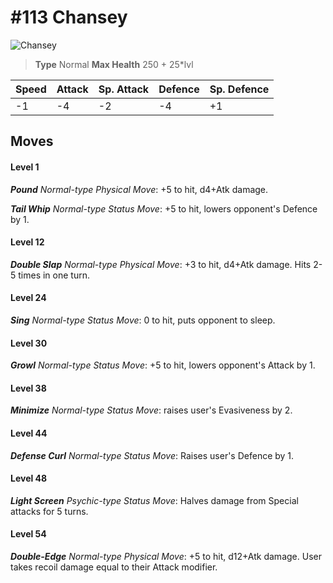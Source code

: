 # #113 Chansey


![Chansey](https://img.pokemondb.net/sprites/home/normal/1x/chansey.png)

> **Type** Normal
> **Max Health** 250 + 25\*lvl

| Speed | Attack | Sp. Attack | Defence | Sp. Defence |
| ----- | ------ | ---------- | ------- | ----------- |
| -1 | -4 | -2 | -4 | +1 |

## Moves
#### Level 1

***Pound** Normal-type Physical Move*: +5 to hit, d4+Atk damage. 

***Tail Whip** Normal-type Status Move*: +5 to hit, lowers opponent's Defence by 1.
#### Level 12

***Double Slap** Normal-type Physical Move*: +3 to hit, d4+Atk damage. Hits 2-5 times in one turn.
#### Level 24

***Sing** Normal-type Status Move*: 0 to hit, puts opponent to sleep.
#### Level 30

***Growl** Normal-type Status Move*: +5 to hit, lowers opponent's Attack by 1.
#### Level 38

***Minimize** Normal-type Status Move*: raises user's Evasiveness by 2.
#### Level 44

***Defense Curl** Normal-type Status Move*: Raises user's Defence by 1.
#### Level 48

***Light Screen** Psychic-type Status Move*: Halves damage from Special attacks for 5 turns.
#### Level 54

***Double-Edge** Normal-type Physical Move*: +5 to hit, d12+Atk damage. User takes recoil damage equal to their Attack modifier.

